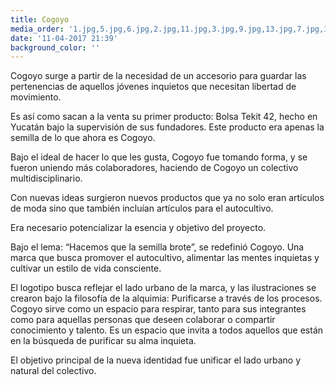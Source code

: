 ```yaml
---
title: Cogoyo
media_order: '1.jpg,5.jpg,6.jpg,2.jpg,11.jpg,3.jpg,9.jpg,13.jpg,7.jpg,12.jpg,14.jpg,10.jpg,Cartel.jpg,Logo-01-01.jpg'
date: '11-04-2017 21:39'
background_color: ''
---
```


Cogoyo surge a partir de la necesidad de un accesorio para guardar las pertenencias de aquellos jóvenes inquietos que necesitan libertad de movimiento. 
  
Es así como sacan a la venta su primer producto: Bolsa Tekit 42, hecho en Yucatán bajo la supervisión de sus fundadores. Este producto era apenas la semilla de lo que ahora es Cogoyo.

Bajo el ideal de hacer lo que les gusta, Cogoyo fue tomando forma, y se fueron uniendo más colaboradores, haciendo de Cogoyo un colectivo multidisciplinario. 

Con nuevas ideas surgieron nuevos productos que ya no solo eran artículos de moda sino que también incluían artículos para el autocultivo.

Era necesario potencializar la esencia y objetivo del proyecto.<br>

Bajo el lema: “Hacemos que la semilla brote”, se redefinió Cogoyo. Una marca que busca promover el autocultivo, alimentar las mentes inquietas y cultivar un estilo de vida consciente. 

El logotipo busca reflejar el lado urbano de la marca, y las ilustraciones se crearon bajo la filosofía de la alquimia: Purificarse a través de los procesos. Cogoyo sirve como un espacio para respirar, tanto para sus integrantes como para aquellas personas que deseen colaborar o compartir conocimiento y talento. Es un espacio que invita a todos aquellos que están en la búsqueda de purificar su alma inquieta.

El objetivo principal de la nueva identidad fue unificar el lado urbano y natural del colectivo.
